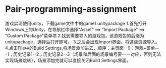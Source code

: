 # Pair-programming-assignment
游戏实现使用unity，下载game文件中的game1.unitypackage
1.首先打开Windows上的Unity，在导航栏中选择“Asset” ==> “Import Package” ==> “Custom Package”菜单项
2.找到需要导入的游戏包，该游戏包的后缀为 unitypackage，选择后打开即可。
3.之后会出现Import界面，将这些资源导入。
4.点击File中的Build Settings,将场景添加进去，顺序：主页面--0；游戏+菜单---1；历史记录1--2；历史记录2--3（场景和后面的场景编号要一一对应，否则无法实现场景跳转），场景添加完就可以直接关闭Build Settings界面。
